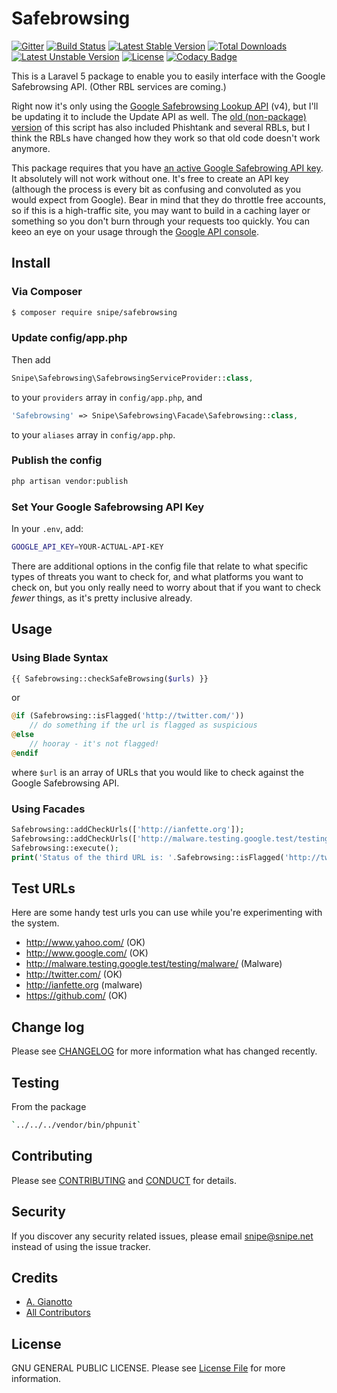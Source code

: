 # Safebrowsing
[![Gitter](https://badges.gitter.im/Join%20Chat.svg)](https://gitter.im/snipe/safebrowsing?utm_source=badge&utm_medium=badge&utm_campaign=pr-badge&utm_content=badge) [![Build Status](https://travis-ci.org/snipe/Safebrowsing.svg?branch=master)](https://travis-ci.org/snipe/Safebrowsing) [![Latest Stable Version](https://poser.pugx.org/snipe/safebrowsing/v/stable.svg)](https://packagist.org/packages/snipe/safebrowsing) [![Total Downloads](https://poser.pugx.org/snipe/safebrowsing/downloads.svg)](https://packagist.org/packages/snipe/safebrowsing) [![Latest Unstable Version](https://poser.pugx.org/snipe/safebrowsing/v/unstable.svg)](https://packagist.org/packages/snipe/safebrowsing) [![License](https://poser.pugx.org/snipe/safebrowsing/license.svg)](https://packagist.org/packages/snipe/safebrowsing) [![Codacy Badge](https://api.codacy.com/project/badge/Grade/eb21765a140141e6828035a376733a80)](https://www.codacy.com/app/snipe/Safebrowsing?utm_source=github.com&amp;utm_medium=referral&amp;utm_content=snipe/Safebrowsing&amp;utm_campaign=Badge_Grade)

This is a Laravel 5 package to enable you to easily interface with the Google Safebrowsing API. (Other RBL services are coming.)

Right now it's only using the [Google Safebrowsing Lookup API](https://developers.google.com/safe-browsing/v4/lookup-api) (v4), but I'll be updating it to include the Update API as well. The [old (non-package) version](http://snipe.net/2014/04/check-user-submitted-urls-for-malware-and-phishing-in-your-application/) of this script has also included Phishtank and several RBLs, but I think the RBLs have changed how they work  so that old code doesn't work anymore.

This package requires that you have [an active Google Safebrowing API key](https://developers.google.com/safe-browsing/v4/get-started). It absolutely will not work without one. It's free to create an API key (although the process is every bit as confusing and convoluted as you would expect from Google). Bear in mind that they do throttle free accounts, so if this is a high-traffic site, you may want to build in a caching layer or something so you don't burn through your requests too quickly. You can keeo an eye on your usage through the [Google API console](https://console.developers.google.com/apis/api/safebrowsing.googleapis.com/usage).



## Install

### Via Composer

``` bash
$ composer require snipe/safebrowsing
```

### Update config/app.php
Then add

``` php
Snipe\Safebrowsing\SafebrowsingServiceProvider::class,
```

to your `providers` array in `config/app.php`, and

``` php
'Safebrowsing' => Snipe\Safebrowsing\Facade\Safebrowsing::class,
```

to your `aliases` array in `config/app.php`.

### Publish the config

``` bash
php artisan vendor:publish
```

### Set Your Google Safebrowsing API Key

In your `.env`, add:

``` bash
GOOGLE_API_KEY=YOUR-ACTUAL-API-KEY
```

There are additional options in the config file that relate to what specific types of threats you want to check for, and what platforms you want to check on, but you only really need to worry about that if you want to check *fewer* things, as it's pretty inclusive already.

## Usage

### Using Blade Syntax

``` php
{{ Safebrowsing::checkSafeBrowsing($urls) }}
```

or

``` php
@if (Safebrowsing::isFlagged('http://twitter.com/'))
    // do something if the url is flagged as suspicious
@else
    // hooray - it's not flagged!
@endif
```



where `$url` is an array of URLs that you would like to check against the Google Safebrowsing API.

### Using Facades
``` php
Safebrowsing::addCheckUrls(['http://ianfette.org']);
Safebrowsing::addCheckUrls(['http://malware.testing.google.test/testing/malware/']);
Safebrowsing::execute();
print('Status of the third URL is: '.Safebrowsing::isFlagged('http://twitter.com/'));
```

## Test URLs

Here are some handy test urls you can use while you're experimenting with the system.

- http://www.yahoo.com/ (OK)
- http://www.google.com/ (OK)
- http://malware.testing.google.test/testing/malware/ (Malware)
- http://twitter.com/ (OK)
- http://ianfette.org (malware)
- https://github.com/ (OK)

## Change log

Please see [CHANGELOG](CHANGELOG.md) for more information what has changed recently.

## Testing

From the package

``` bash
`../../../vendor/bin/phpunit`
```

## Contributing

Please see [CONTRIBUTING](CONTRIBUTING.md) and [CONDUCT](CONDUCT.md) for details.

## Security

If you discover any security related issues, please email snipe@snipe.net instead of using the issue tracker.

## Credits

- [A. Gianotto][link-author]
- [All Contributors][link-contributors]

## License

GNU GENERAL PUBLIC LICENSE. Please see [License File](LICENSE.md) for more information.

[ico-version]: https://img.shields.io/packagist/v/snipe/safebrowsing.svg?style=flat-square
[ico-license]: https://img.shields.io/badge/license-MIT-brightgreen.svg?style=flat-square
[ico-travis]: https://img.shields.io/travis/snipe/safebrowsing/master.svg?style=flat-square
[ico-scrutinizer]: https://img.shields.io/scrutinizer/coverage/g/snipe/safebrowsing.svg?style=flat-square
[ico-code-quality]: https://img.shields.io/scrutinizer/g/snipe/safebrowsing.svg?style=flat-square
[ico-downloads]: https://img.shields.io/packagist/dt/snipe/safebrowsing.svg?style=flat-square

[link-packagist]: https://packagist.org/packages/snipe/safebrowsing
[link-travis]: https://travis-ci.org/snipe/safebrowsing
[link-scrutinizer]: https://scrutinizer-ci.com/g/snipe/safebrowsing/code-structure
[link-code-quality]: https://scrutinizer-ci.com/g/snipe/safebrowsing
[link-downloads]: https://packagist.org/packages/snipe/safebrowsing
[link-author]: https://github.com/snipe
[link-contributors]: ../../contributors
